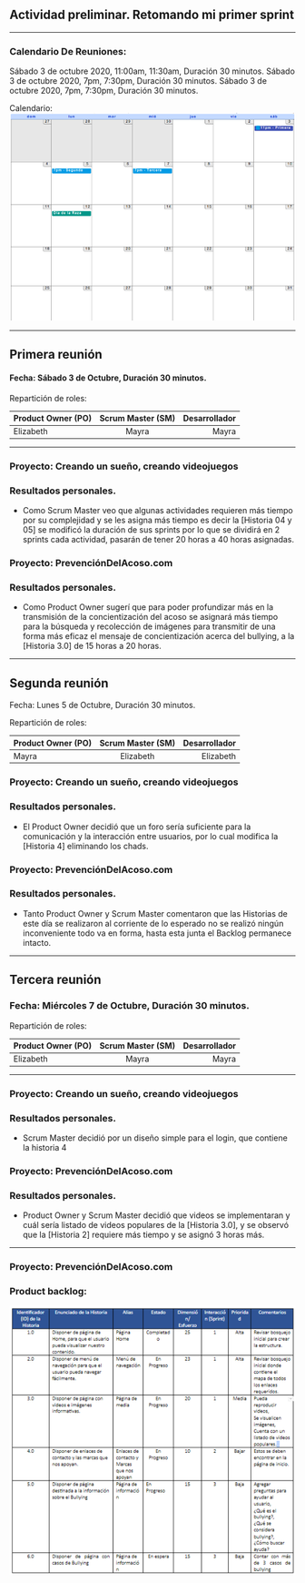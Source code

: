 ## Actividad preliminar. Retomando mi primer sprint

***

### Calendario De Reuniones:
Sábado 3 de octubre 2020, 11:00am, 11:30am, Duración 30 minutos.
Sábado 3 de octubre 2020, 7pm, 7:30pm, Duración 30 minutos.
Sábado 3 de octubre 2020, 7pm, 7:30pm, Duración 30 minutos.

Calendario: 
![calendario](./reunion.PNG "Calendario De Reuniones")
***
## Primera reunión 

#### Fecha: Sábado 3 de Octubre, Duración 30 minutos.

Repartición de roles:     

| Product Owner (PO)       | Scrum Master (SM)          | Desarrollador  |
| ------------- |:-------------:| -----:|
| Elizabeth     | Mayra | Mayra |

*** 
### Proyecto: Creando un sueño, creando videojuegos
### Resultados personales.

* Como Scrum Master veo que algunas actividades requieren más tiempo por su complejidad y se les asigna más tiempo es decir la [Historia 04 y 05] se modificó la duración de sus sprints por lo que se dividirá en 2 sprints cada actividad, pasarán de tener 20 horas a 40 horas asignadas.

### Proyecto: PrevenciónDelAcoso.com
### Resultados personales.

* Como Product Owner sugerí que para poder profundizar más en la transmisión de la concientización del acoso se asignará más tiempo para la búsqueda y recolección de imágenes para transmitir de una forma más eficaz el mensaje de concientización acerca del bullying, a la [Historia 3.0] de 15 horas a 20 horas.

***

## Segunda reunión
Fecha: Lunes 5 de Octubre, Duración 30 minutos.

Repartición de roles:     

| Product Owner (PO)       | Scrum Master (SM)          | Desarrollador  |
| ------------- |:-------------:| -----:|
| Mayra     | Elizabeth | Elizabeth |

### Proyecto: Creando un sueño, creando videojuegos
### Resultados personales.

* El Product Owner decidió que un foro sería suficiente para la comunicación y la interacción entre usuarios, por lo cual modifica la [Historia 4] eliminando los chads.

### Proyecto: PrevenciónDelAcoso.com
### Resultados personales.

* Tanto Product Owner y Scrum Master comentaron que las Historias de este día se realizaron al corriente de lo esperado no se realizó ningún inconveniente todo va en forma, hasta esta junta el Backlog permanece intacto.

***

## Tercera reunión
### Fecha: Miércoles 7 de Octubre, Duración 30 minutos.

Repartición de roles:     

| Product Owner (PO)       | Scrum Master (SM)          | Desarrollador  |
| ------------- |:-------------:| -----:|
| Elizabeth     | Mayra | Mayra |

***

### Proyecto: Creando un sueño, creando videojuegos
### Resultados personales.

* Scrum Master decidió por un diseño simple para el login, que contiene la historia 4


### Proyecto: PrevenciónDelAcoso.com
### Resultados personales.

* Product Owner y Scrum Master decidió que videos se implementaran y cuál sería listado de videos populares de la [Historia 3.0], y se observó que la [Historia 2] requiere más tiempo y se asignó 3 horas más.

***

### Proyecto: PrevenciónDelAcoso.com

### Product backlog:

![backlogEli](./backlogEli.PNG "backlogEli")
